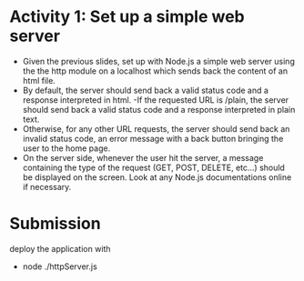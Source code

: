 # Activity 1: Set up a simple web server
- Given the previous slides, set up with Node.js a simple web server using the the http module
on a localhost which sends back the content of an html file.
- By default, the server should send back a valid status code and a response interpreted in html.
-If the requested URL is /plain, the server should send back a valid status code and a response
interpreted in plain text.
- Otherwise, for any other URL requests, the server should send back an invalid status code, an
error message with a back button bringing the user to the home page.
- On the server side, whenever the user hit the server, a message containing the type of the
request (GET, POST, DELETE, etc…) should be displayed on the screen. Look at any Node.js
documentations online if necessary.

# Submission
deploy the application with
- node ./httpServer.js
